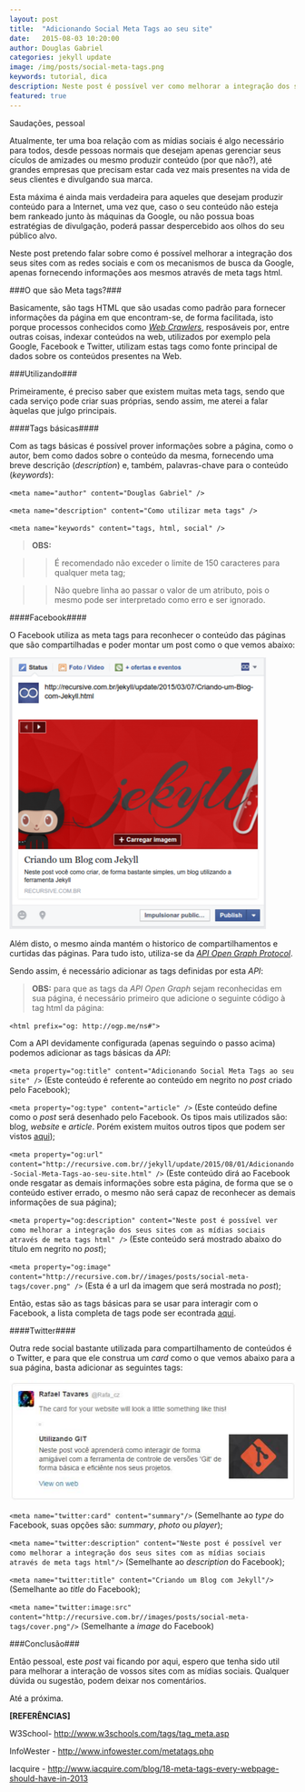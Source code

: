 ```yaml
---
layout: post
title:  "Adicionando Social Meta Tags ao seu site"
date:   2015-08-03 10:20:00
author: Douglas Gabriel
categories: jekyll update
image: /img/posts/social-meta-tags.png
keywords: tutorial, dica
description: Neste post é possível ver como melhorar a integração dos seus sites com as mídias sociais através de meta tags html
featured: true
---
```


Saudações, pessoal

Atualmente, ter uma boa relação com as mídias sociais é algo necessário para todos, desde pessoas normais que desejam apenas gerenciar seus cículos de amizades ou mesmo produzir conteúdo (por que não?), até grandes empresas que precisam estar cada vez mais presentes na vida de seus clientes e divulgando sua marca.

Esta máxima é ainda mais verdadeira para aqueles que desejam produzir conteúdo para a Internet, uma vez que, caso o seu conteúdo não esteja bem rankeado junto às máquinas da Google, ou não possua boas estratégias de divulgação, poderá passar despercebido aos olhos do seu público alvo.

Neste post pretendo falar sobre como é possível melhorar a integração dos seus sites com as redes sociais e com os mecanismos de busca da Google, apenas fornecendo informações aos mesmos através de meta tags html.

###O que são Meta tags?###

Basicamente, são tags HTML que são usadas como padrão para fornecer informações da página em que encontram-se, de forma facilitada, isto porque processos conhecidos como [*Web Crawlers*][web crawler], resposáveis por, entre outras coisas, indexar conteúdos na web, utilizados por exemplo pela Google, Facebook e Twitter, utilizam estas tags como fonte principal de dados sobre os conteúdos presentes na Web.

###Utilizando###

Primeiramente, é preciso saber que existem muitas meta tags, sendo que cada serviço pode criar suas próprias, sendo assim, me aterei a falar àquelas que julgo principais.

####Tags básicas####

Com as tags básicas é possível prover informações sobre a página, como o autor, bem como dados sobre o conteúdo da mesma, fornecendo uma breve descrição (*description*) e, também, palavras-chave para o conteúdo (*keywords*):

`<meta name="author" content="Douglas Gabriel" />`

`<meta name="description" content="Como utilizar meta tags" />`

`<meta name="keywords" content="tags, html, social" />`

> **OBS:**

> > É recomendado não exceder o limite de 150 caracteres para qualquer meta tag;

> > Não quebre linha ao passar o valor de um atributo, pois o mesmo pode ser interpretado como erro e ser ignorado.

####Facebook####

O Facebook utiliza as meta tags para reconhecer o conteúdo das páginas que são compartilhadas e poder montar um post como o que vemos abaixo:

![Facebook scrap](/img/posts/facebook.png "Facebook scrap")

Além disto, o mesmo ainda mantém o historico de compartilhamentos e curtidas das páginas. Para tudo isto, utiliza-se da [*API Open Graph Protocol*][og protocol].

Sendo assim, é necessário adicionar as tags definidas por esta *API*:

> **OBS:** para que as tags da *API Open Graph* sejam reconhecidas em sua página, é necessário primeiro que adicione o seguinte código à tag html da página:

`<html prefix="og: http://ogp.me/ns#">`

Com a API devidamente configurada (apenas seguindo o passo acima) podemos adicionar as tags básicas da *API*:

`<meta property="og:title" content="Adicionando Social Meta Tags ao seu site" />` (Este conteúdo é referente ao conteúdo em negrito no *post* criado pelo Facebook);

`<meta property="og:type" content="article" />` (Este conteúdo define como o *post* será desenhado pelo Facebook. Os tipos mais utilizados são: blog, *website* e *article*. Porém existem muitos outros tipos que podem ser vistos [aqui][og types]);

`<meta property="og:url" content="http://recursive.com.br//jekyll/update/2015/08/01/Adicionando-Social-Meta-Tags-ao-seu-site.html" />` (Este conteúdo dirá ao Facebook onde resgatar as demais informações sobre esta página, de forma que se o conteúdo estiver errado, o mesmo não será capaz de reconhecer as demais informações de sua página);

`<meta property="og:description" content="Neste post é possível ver como melhorar a integração dos seus sites com as mídias sociais através de meta tags html" />` (Este conteúdo será mostrado abaixo do título em negrito no *post*);

`<meta property="og:image" content="http://recursive.com.br//images/posts/social-meta-tags/cover.png" />` (Esta é a url da imagem que será mostrada no *post*);

Então, estas são as tags básicas para se usar para interagir com o Facebook, a lista completa de tags pode ser econtrada [aqui][og protocol].

####Twitter####

Outra rede social bastante utilizada para compartilhamento de conteúdos é o Twitter, e para que ele construa um *card* como o que vemos abaixo para a sua página, basta adicionar as seguintes tags:

![Twitter card](/img/posts/twitter.png "Twitter card")

`<meta name="twitter:card" content="summary"/>` (Semelhante ao *type* do Facebook, suas opções são: *summary*, *photo* ou *player*);

`<meta name="twitter:description" content="Neste post é possível ver como melhorar a integração dos seus sites com as mídias sociais através de meta tags html"/>` (Semelhante ao *description* do Facebook);

`<meta name="twitter:title" content="Criando um Blog com Jekyll"/>` (Semelhante ao *title* do Facebook);

`<meta name="twitter:image:src" content="http://recursive.com.br//images/posts/social-meta-tags/cover.png"/>` (Semelhante a *image* do Facebook)

###Conclusão###

Então pessoal, este *post* vai ficando por aqui, espero que tenha sido util para melhorar a interação de vossos sites com as mídias sociais. Qualquer dúvida ou sugestão, podem deixar nos comentários.

Até a próxima.

**[REFERÊNCIAS]**

W3School- http://www.w3schools.com/tags/tag_meta.asp

InfoWester - http://www.infowester.com/metatags.php

Iacquire - http://www.iacquire.com/blog/18-meta-tags-every-webpage-should-have-in-2013

[og protocol]:http://ogp.me/
[og types]:https://developers.facebook.com/docs/sharing/opengraph
[web crawler]:https://pt.wikipedia.org/wiki/Web_crawler
